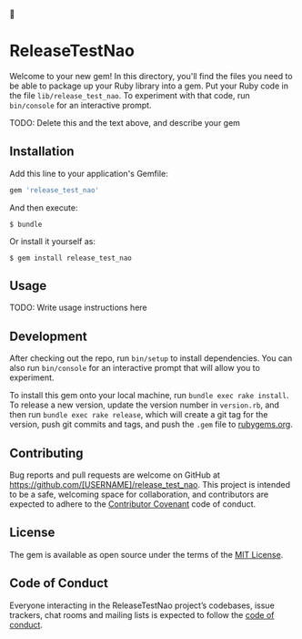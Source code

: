 :sushi:

# ReleaseTestNao

Welcome to your new gem! In this directory, you'll find the files you need to be able to package up your Ruby library into a gem. Put your Ruby code in the file `lib/release_test_nao`. To experiment with that code, run `bin/console` for an interactive prompt.

TODO: Delete this and the text above, and describe your gem

## Installation

Add this line to your application's Gemfile:

```ruby
gem 'release_test_nao'
```

And then execute:

    $ bundle

Or install it yourself as:

    $ gem install release_test_nao

## Usage

TODO: Write usage instructions here

## Development

After checking out the repo, run `bin/setup` to install dependencies. You can also run `bin/console` for an interactive prompt that will allow you to experiment.

To install this gem onto your local machine, run `bundle exec rake install`. To release a new version, update the version number in `version.rb`, and then run `bundle exec rake release`, which will create a git tag for the version, push git commits and tags, and push the `.gem` file to [rubygems.org](https://rubygems.org).

## Contributing

Bug reports and pull requests are welcome on GitHub at https://github.com/[USERNAME]/release_test_nao. This project is intended to be a safe, welcoming space for collaboration, and contributors are expected to adhere to the [Contributor Covenant](http://contributor-covenant.org) code of conduct.

## License

The gem is available as open source under the terms of the [MIT License](https://opensource.org/licenses/MIT).

## Code of Conduct

Everyone interacting in the ReleaseTestNao project’s codebases, issue trackers, chat rooms and mailing lists is expected to follow the [code of conduct](https://github.com/[USERNAME]/release_test_nao/blob/master/CODE_OF_CONDUCT.md).
